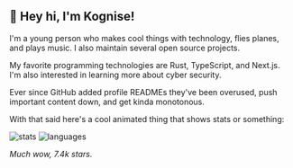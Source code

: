 ## 👋 Hey hi, I'm Kognise!

I'm a young person who makes cool things with technology, flies planes, and plays music. I also maintain several open source projects.

My favorite programming technologies are Rust, TypeScript, and Next.js. I'm also interested in learning more about cyber security.

Ever since GitHub added profile READMEs they've been overused, push important content down, and get kinda monotonous.

With that said here's a cool animated thing that shows stats or something:

![stats](https://github-readme-stats.vercel.app/api?username=kognise&custom_title=GitHub%20Stats&count_private=true&show_icons=true&theme=nord&bg_color=-60,0e1420,262c38&icon_color=81A1C1&border_radius=10&border_color=2e3440&hide=contribs&line_height=24)
![languages](https://github-readme-stats.vercel.app/api/top-langs/?username=kognise&theme=nord&bg_color=-45,0e1420,1e2430&border_radius=10&border_color=2e3440&layout=compact&card_width=250)

*Much wow, 7.4k stars.*
